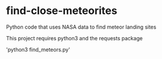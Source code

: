 # find-close-meteorites
Python code that uses NASA data to find meteor landing sites

This project requires python3 and the requests package

'python3 find_meteors.py'